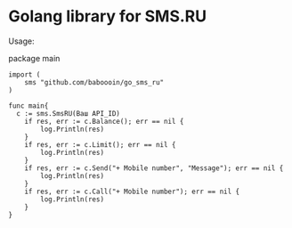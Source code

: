 # Golang library for SMS.RU


Usage: 

package main

    import (
	    sms "github.com/baboooin/go_sms_ru"
    )

    func main{
      c := sms.SmsRU(Ваш API_ID)
	    if res, err := c.Balance(); err == nil {
		    log.Println(res)
	    }
	    if res, err := c.Limit(); err == nil {
		    log.Println(res)
	    }
	    if res, err := c.Send("+ Mobile number", "Message"); err == nil {
		    log.Println(res)
	    }
	    if res, err := c.Call("+ Mobile number"); err == nil {
		    log.Println(res)
	    }
    }
